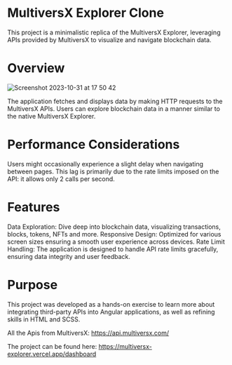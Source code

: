 # MultiversX Explorer Clone
This project is a minimalistic replica of the MultiversX Explorer, leveraging APIs provided by MultiversX to visualize and navigate blockchain data.

# Overview
![Screenshot 2023-10-31 at 17 50 42](https://github.com/DanielTomaCucu/MultiversX_Explorer_Clone/assets/61708051/d8c9472e-d817-41f6-918e-f79e5b3ef11d)

The application fetches and displays data by making HTTP requests to the MultiversX APIs. Users can explore blockchain data in a manner similar to the native MultiversX Explorer.

# Performance Considerations
Users might occasionally experience a slight delay when navigating between pages. This lag is primarily due to the rate limits imposed on the API: it allows only 2 calls per second.

# Features
Data Exploration: Dive deep into blockchain data, visualizing transactions, blocks, tokens, NFTs and more.
Responsive Design: Optimized for various screen sizes ensuring a smooth user experience across devices.
Rate Limit Handling: The application is designed to handle API rate limits gracefully, ensuring data integrity and user feedback.

# Purpose
This project was developed as a hands-on exercise to learn more about integrating third-party APIs into Angular applications, as well as refining skills in HTML and SCSS.

All the Apis from MultiversX: https://api.multiversx.com/

The project can be found here: https://multiversx-explorer.vercel.app/dashboard
